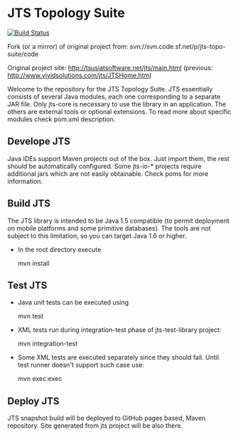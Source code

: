 JTS Topology Suite
==================

[![Build Status](https://travis-ci.org/metteo/jts.svg?branch=master)](https://travis-ci.org/metteo/jts)

Fork (or a mirror) of original project from: svn://svn.code.sf.net/p/jts-topo-suite/code

Original project site: http://tsusiatsoftware.net/jts/main.html (previous: http://www.vividsolutions.com/jts/JTSHome.htm)
     
Welcome to the repository for the JTS Topology Suite.
JTS essentially consists of several Java modules,
each one corresponding to a separate JAR file.
Only jts-core is necessary to use the library in an application.
The others are external tools or optional extensions. To
read more about specific modules check pom.xml description.

Develope JTS
------------
Java IDEs support Maven projects out of the box. Just import them, the rest should be automatically configured. Some jts-io-* projects require additional jars which are not easily obtainable. Check poms for more information.

Build JTS
---------
The JTS library is intended to be Java 1.5 compatible (to permit deployment on mobile platforms and some primitive databases). The tools are not subject to this limitation, so you can target Java 1.6 or higher.

* In the root directory execute

  mvn install

Test JTS
--------
* Java unit tests can be executed using
 
  mvn test

* XML tests run during integration-test phase of jts-test-library project:

  mvn integration-test
  
* Some XML tests are executed separately since they should fail. Until
test runner doesn't support such case use:

  mvn exec:exec

Deploy JTS
----------
JTS snapshot build will be deployed to GitHub pages based, Maven repository. Site generated from jts project will be also there.

